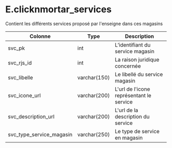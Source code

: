 # E.clicknmortar_services

Contient les différents services proposé par l'enseigne dans ces magasins

Colonne|Type|Description
---|---|---
svc_pk|int|L’identifiant du service magasin 
svc_rjs_id|int|La raison juridique concernée 
svc_libelle|varchar(150)|Le libellé du service magasin 
svc_icone_url|varchar(200)|L'url de l'icone représentant le service 
svc_description_url|varchar(200)|L'url de la description du service 
svc_type_service_magasin|varchar(250)|Le type de service en magasin 
